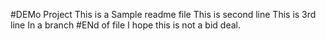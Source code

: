 #DEMo Project
This is a Sample readme file
This is second line
This is 3rd line
In a branch
#ENd of file
I hope this is not a bid deal.